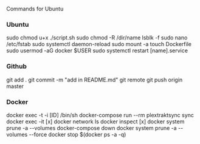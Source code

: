 Commands for Ubuntu

### Ubuntu
sudo chmod u+x ./script.sh
sudo chmod -R /dir/name
lsblk -f
sudo nano /etc/fstab
sudo systemctl daemon-reload
sudo mount -a 
touch Dockerfile
sudo usermod -aG docker $USER
sudo systemctl restart [name].service

### Github
git add .
git commit -m "add in README.md"
git remote
git push origin master

### Docker
docker exec -t -i [ID] /bin/sh 
docker-compose run --rm plextraktsync sync 
docker exec -it [x]
docker network ls 
docker inspect [x]
docker system prune -a --volumes
docker-compose down
docker system prune -a --volumes --force
docker stop $(docker ps -a -q)